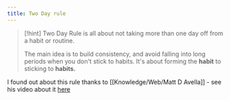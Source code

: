 ```yaml
---
title: Two Day rule
---
```


 > [!hint]  Two Day Rule is all about not taking more than one day off from a habit or routine.
 > 
 > The main idea is to build consistency, and avoid falling into long periods when you don't stick to habits. It's about forming the **habit** to sticking to **habits.** 

I found out about this rule thanks to [[Knowledge/Web/Matt D Avella]] - see his video about it [here](https://www.youtube.com/watch?v=bfLHTLQZ5nc)
